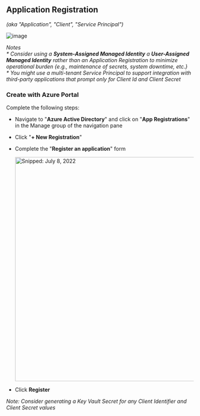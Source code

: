 ## Application Registration
_(aka "Application", "Client", "Service Principal")_<br>

![image](https://user-images.githubusercontent.com/44923999/185750680-8bb8b009-3820-47de-8957-a206628516d7.png)

_Notes_<br>
_* Consider using a **System-Assigned Managed Identity** a **User-Assigned Managed Identity** rather than an Application Registration to minimize operational burden {e.g., maintenance of secrets, system downtime, etc.}_<br>
_* You might use a multi-tenant Service Principal to support integration with third-party applications that prompt only for Client Id and Client Secret_

### Create with Azure Portal

Complete the following steps:

* Navigate to "**Azure Active Directory**" and click on "**App Registrations**" in the Manage group of the navigation pane
* Click "**+ New Registration**"
* Complete the "**Register an application**" form

  <img src="https://user-images.githubusercontent.com/44923999/178037482-52960bbb-3b19-4950-9e44-646d98e9d3a4.png" width="600" title="Snipped: July 8, 2022" />
  
* Click **Register**

_Note: Consider generating a Key Vault Secret for any Client Identifier and Client Secret values_
